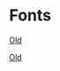 # Fonts
[Old](https://chilipublishdocs.atlassian.net/wiki/spaces/CPDOC/pages/1413922/Fonts)

[Old](https://chilipublishdocs.atlassian.net/wiki/spaces/CPDOC/pages/1412229/Fonts+in+the+backoffice)